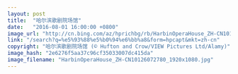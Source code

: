 ```yaml
---
layout: post
title:  "哈尔滨歌剧院场馆"
date:   "2016-08-01 16:00:00 +0800"
image_url: "http://cn.bing.com/az/hprichbg/rb/HarbinOperaHouse_ZH-CN10126072780_1920x1080.jpg"
link: "/search?q=%e5%93%88%e5%b0%94%e6%bb%a8&form=hpcapt&mkt=zh-cn"
copyright: "哈尔滨歌剧院场馆 (© Hufton and Crow/VIEW Pictures Ltd/Alamy)"
image_hash: "2e6276f5aa37c96cf35033007dc415da"
image_filename: "HarbinOperaHouse_ZH-CN10126072780_1920x1080.jpg"
---
```

